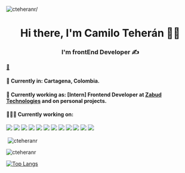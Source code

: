 <p align="left"> <img src=https://komarev.com/ghpvc/?username=cteheranr alt=cteheranr/> </p>

<h1 align="center">Hi there, I'm Camilo Teherán 👨‍💻</h1>
<h3 align="center">I'm frontEnd Developer ✍️</h3>

[📧](kmilo.teheran@gmail.com)

#### 📍 Currently in: Cartagena, Colombia.

#### 💼 Currently working as: [Intern] Frontend Developer at [Zabud Technologies](https://www.zabud.com.co/) and on personal projects.

#### 👨🏻‍💻 Currently working on:

 <a src="https://lenguajehtml.com/html/"><img src="https://img.icons8.com/fluency/48/html-5.png"/></a>
 <a src="https://lenguajecss.com/"><img src="https://img.icons8.com/color/48/css3.png"/></a>
 <a src="https://www.javascript.com/"><img src="https://img.icons8.com/color/48/000000/javascript.png"/></a>
 <a src="https://getbootstrap.com/"><img src="https://img.icons8.com/color/48/000000/bootstrap.png"/></a>
 <a src="https://www.typescriptlang.org/"><img src="https://img.icons8.com/color/48/000000/typescript.png"/></a>
 <a src="https://angular.io/"><img src="https://img.icons8.com/fluency/48/angularjs.png"/></a>
 <a src="https://nodejs.org/"><img src="https://img.icons8.com/color/48/000000/nodejs.png"/></a>
 <a src="https://www.npmjs.com/"><img src="https://img.icons8.com/color/48/000000/npm.png"/></a>
 <a src="https://www.mysql.com/"><img src="https://img.icons8.com/fluency/48/mysql-logo.png"/></a>
 <a src="https://git-scm.com/"><img src="https://img.icons8.com/color/48/git.png"/></a>
 <a src="https://github.com/"><img src="https://img.icons8.com/color/48/000000/github--v1.png"/></a>
 <a src="https://visualstudio.microsoft.com/"><img src="https://img.icons8.com/color/48/000000/visual-studio.png"/></a>

 <p>&nbsp;<img align="center" src="https://github-readme-stats.vercel.app/api?username=cteheranr&show_icons=true&theme=tokyonight&locale=en" alt="cteheranr" /></p>

<p><img align="center" src="https://github-readme-streak-stats.herokuapp.com/?user=cteheranr&theme=tokyonight" alt="cteheranr" /></p>

[![Top Langs](https://github-readme-stats.vercel.app/api/top-langs/?username=cteheranr&layout=compact&theme=tokyonight)](https://github.com/anuraghazra/github-readme-stats)
<!--
**cteheranr/cteheranr** is a ✨ _special_ ✨ repository because its `README.md` (this file) appears on your GitHub profile.

Here are some ideas to get you started:

- 🔭 I’m currently working on ...
- 🌱 I’m currently learning ...
- 👯 I’m looking to collaborate on ...
- 🤔 I’m looking for help with ...
- 💬 Ask me about ...
- 📫 How to reach me: ...
- 😄 Pronouns: ...
- ⚡ Fun fact: ...
-->
